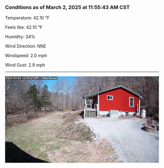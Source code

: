 ### Conditions as of March 2, 2025 at 11:55:43 AM CST 

Temperature: 42.10 &deg;F

Feels like: 42.10 &deg;F

Humidity: 34%

Wind Direction: NNE

Windspeed: 2.0 mph

Wind Gust: 2.9 mph

---

<img src="./images/latest.jpeg"/>

